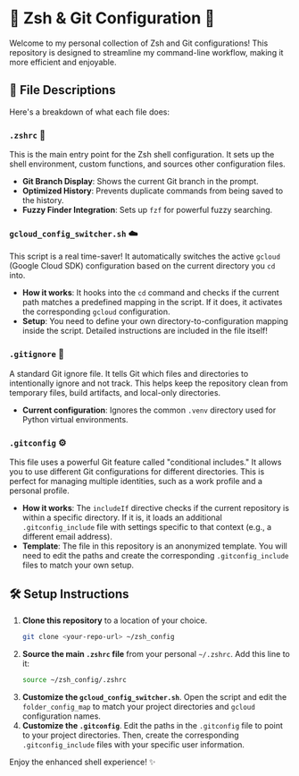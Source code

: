 # 🚀 Zsh & Git Configuration 🚀

Welcome to my personal collection of Zsh and Git configurations! This repository is designed to streamline my command-line workflow, making it more efficient and enjoyable.

## 📂 File Descriptions

Here's a breakdown of what each file does:

### `.zshrc` 🐚
This is the main entry point for the Zsh shell configuration. It sets up the shell environment, custom functions, and sources other configuration files.

- **Git Branch Display**: Shows the current Git branch in the prompt.
- **Optimized History**: Prevents duplicate commands from being saved to the history.
- **Fuzzy Finder Integration**: Sets up `fzf` for powerful fuzzy searching.

### `gcloud_config_switcher.sh` ☁️
This script is a real time-saver! It automatically switches the active `gcloud` (Google Cloud SDK) configuration based on the current directory you `cd` into.

- **How it works**: It hooks into the `cd` command and checks if the current path matches a predefined mapping in the script. If it does, it activates the corresponding `gcloud` configuration.
- **Setup**: You need to define your own directory-to-configuration mapping inside the script. Detailed instructions are included in the file itself!

### `.gitignore` 🙈
A standard Git ignore file. It tells Git which files and directories to intentionally ignore and not track. This helps keep the repository clean from temporary files, build artifacts, and local-only directories.

- **Current configuration**: Ignores the common `.venv` directory used for Python virtual environments.

### `.gitconfig` ⚙️
This file uses a powerful Git feature called "conditional includes." It allows you to use different Git configurations for different directories. This is perfect for managing multiple identities, such as a work profile and a personal profile.

- **How it works**: The `includeIf` directive checks if the current repository is within a specific directory. If it is, it loads an additional `.gitconfig_include` file with settings specific to that context (e.g., a different email address).
- **Template**: The file in this repository is an anonymized template. You will need to edit the paths and create the corresponding `.gitconfig_include` files to match your own setup.

## 🛠️ Setup Instructions

1.  **Clone this repository** to a location of your choice.
    ```bash
    git clone <your-repo-url> ~/zsh_config
    ```
2.  **Source the main `.zshrc` file** from your personal `~/.zshrc`. Add this line to it:
    ```bash
    source ~/zsh_config/.zshrc
    ```
3.  **Customize the `gcloud_config_switcher.sh`**. Open the script and edit the `folder_config_map` to match your project directories and `gcloud` configuration names.
4.  **Customize the `.gitconfig`**. Edit the paths in the `.gitconfig` file to point to your project directories. Then, create the corresponding `.gitconfig_include` files with your specific user information.

Enjoy the enhanced shell experience! ✨